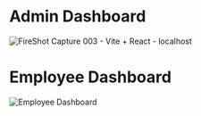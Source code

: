 # Admin Dashboard

![FireShot Capture 003 - Vite + React - localhost](https://github.com/user-attachments/assets/b70314ad-72ef-495b-82c4-c9d9ce91ab71)


# Employee Dashboard

![Employee Dashboard](https://github.com/user-attachments/assets/703e209f-9e3e-4b0c-b0d6-a1baa71f9bb6)
